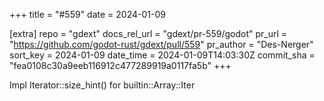 +++
title = "#559"
date = 2024-01-09

[extra]
repo = "gdext"
docs_rel_url = "gdext/pr-559/godot"
pr_url = "https://github.com/godot-rust/gdext/pull/559"
pr_author = "Des-Nerger"
sort_key = 2024-01-09
date_time = 2024-01-09T14:03:30Z
commit_sha = "fea0108c30a9eeb116912c477289919a0117fa5b"
+++

Impl Iterator::size_hint() for builtin::Array::Iter
